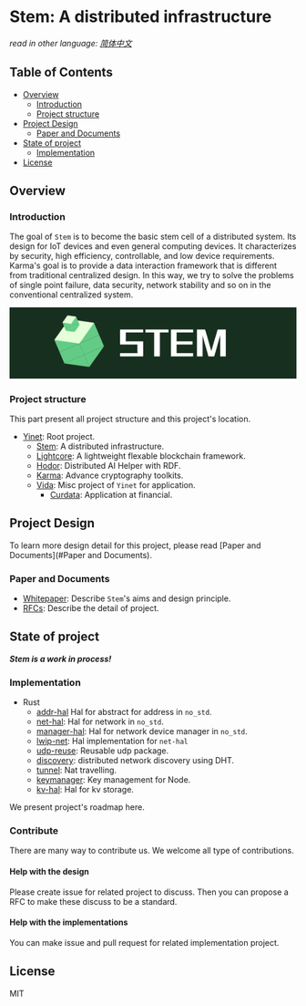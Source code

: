 # Stem: A distributed infrastructure

*read in other language: [简体中文](zh/README.md)*

## Table of Contents

- [Overview](#Overview)
  - [Introduction](#introduction)
  - [Project structure](#project-structure)
- [Project Design](#project-design)
  - [Paper and Documents](#paper-and-documents)
- [State of project](#state-of-project)
  - [Implementation](#Implementation)
- [License](#License)

## Overview

### Introduction

The goal of `Stem` is to become the basic stem cell of a distributed system. Its design for IoT devices and even general computing devices. It characterizes by security, high  efficiency, controllable, and low device requirements. Karma's goal is  to provide a data interaction framework that is different from  traditional centralized design. In this way, we try to solve the  problems of single point failure, data security, network stability and  so on in the conventional centralized system.

![](img/stem.png)

### Project structure

This part present all project structure and this project's location.

- [Yinet](https://github.com/Yinet-project/Yinet): Root project.
  - [Stem](https://github.com/Yinet-project/Stem): A distributed infrastructure.
  - [Lightcore](https://github.com/Yinet-project/Lightcore): A lightweight flexable blockchain framework.
  - [Hodor](https://github.com/Yinet-project/Hodor): Distributed AI Helper with RDF.
  - [Karma](https://github.com/Yinet-project/Karma): Advance cryptography toolkits.
  - [Vida](https://github.com/Yinet-project/Stem): Misc project of `Yinet` for application.
    - [Curdata](): Application at financial.

## Project Design

To learn more design detail for this project, please read [Paper and Documents](#Paper and Documents). 

### Paper and Documents

- [Whitepaper](en/whitepaper.md): Describe `Stem`'s aims and design principle.
- [RFCs](en/rfcs/index.md): Describe the detail of project.

## State of project

***Stem is a work in process!***

### Implementation

- Rust
  - [addr-hal](#) Hal for abstract for address in `no_std`.
  - [net-hal](#): Hal for network in `no_std`.
  - [manager-hal](#): Hal for network device manager in `no_std`.
  - [lwip-net](#): Hal implementation for `net-hal`
  - [udp-reuse](#): Reusable udp package.
  - [discovery](#): distributed network discovery using DHT.
  - [tunnel](#): Nat travelling.
  - [keymanager](#): Key management for Node.
  - [kv-hal](#): Hal for kv storage.

We present project's roadmap here.

### Contribute

There are many way to contribute us. We welcome all type of contributions.

#### Help with the design

Please create issue for related project to discuss. Then you can propose a RFC to make these discuss to be a standard.

#### Help with the implementations

You can make issue and pull request for related implementation project.

## License

MIT
